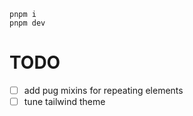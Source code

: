 ```
pnpm i
pnpm dev
```

# TODO
 - [ ] add pug mixins for repeating elements
 - [ ] tune tailwind theme